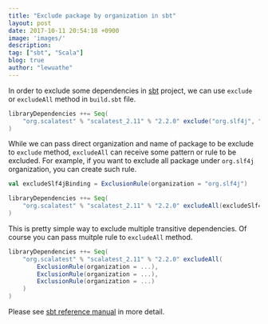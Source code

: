 ```yaml
---
title: "Exclude package by organization in sbt"
layout: post
date: 2017-10-11 20:54:18 +0900
image: 'images/'
description:
tag: ["sbt", "Scala"]
blog: true
author: "lewuathe"
---
```


In order to exclude some dependencies in [sbt](http://www.scala-sbt.org/) project, we can use `exclude` or `excludeAll` method in `build.sbt` file. 

```scala
libraryDependencies ++= Seq(
	"org.scalatest" % "scalatest_2.11" % "2.2.0" exclude("org.slf4j", "slf4j-jdk14")
)
```

While we can pass direct organization and name of package to be exclude to `exclude` method,  `excludeAll` can receive some pattern or rule to be excluded. For example, if you want to exclude all package under `org.slf4j` organization, you can create such rule.

```scala
val excludeSlf4jBinding = ExclusionRule(organization = "org.slf4j")

libraryDependencies ++= Seq(
	"org.scalatest" % "scalatest_2.11" % "2.2.0" excludeAll(excludeSlf4jBinding)
)
```

This is pretty simple way to exclude multiple transitive dependencies. Of course you can pass muitple rule to `excludeAll` method.

```scala
libraryDependencies ++= Seq(
	"org.scalatest" % "scalatest_2.11" % "2.2.0" excludeAll(
		ExclusionRule(organization = ...),
		ExclusionRule(organization = ...),
		ExclusionRule(organization = ...)
	)
)
```

Please see [sbt reference manual](http://www.scala-sbt.org/0.13/docs/Library-Management.html#Exclude+Transitive+Dependencies) in more detail.




